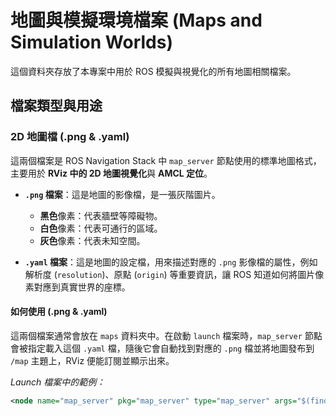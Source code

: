 # 地圖與模擬環境檔案 (Maps and Simulation Worlds)

這個資料夾存放了本專案中用於 ROS 模擬與視覺化的所有地圖相關檔案。

## 檔案類型與用途

### 2D 地圖檔 (.png & .yaml)

這兩個檔案是 ROS Navigation Stack 中 `map_server` 節點使用的標準地圖格式，主要用於 **RViz 中的 2D 地圖視覺化**與 **AMCL 定位**。

* **`.png` 檔案**：這是地圖的影像檔，是一張灰階圖片。
    * **黑色**像素：代表牆壁等障礙物。
    * **白色**像素：代表可通行的區域。
    * **灰色**像素：代表未知空間。

* **`.yaml` 檔案**：這是地圖的設定檔，用來描述對應的 `.png` 影像檔的屬性，例如解析度 (`resolution`)、原點 (`origin`) 等重要資訊，讓 ROS 知道如何將圖片像素對應到真實世界的座標。

#### **如何使用 (.png & .yaml)**
這兩個檔案通常會放在 `maps` 資料夾中。在啟動 `launch` 檔案時，`map_server` 節點會被指定載入這個 `.yaml` 檔，隨後它會自動找到對應的 `.png` 檔並將地圖發布到 `/map` 主題上，RViz 便能訂閱並顯示出來。

*Launch 檔案中的範例：*
```xml
<node name="map_server" pkg="map_server" type="map_server" args="$(find your_package_name)/maps/your_map.yaml" />
